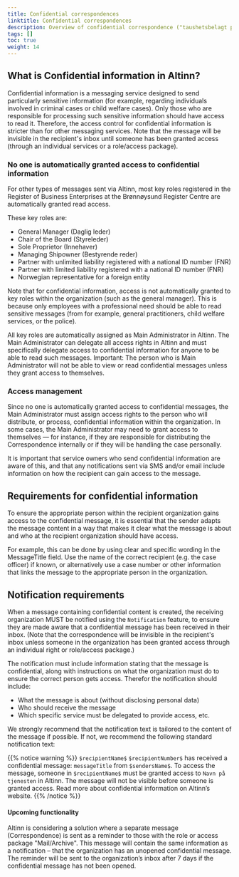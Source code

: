 ```yaml
---
title: Confidential correspondences
linktitle: Confidential correspondences
description: Overview of confidential correspondence ("taushetsbelagt post") in Altinn 3.
tags: []
toc: true
weight: 14
---
```


## What is Confidential information in Altinn?

Confidential information is a messaging service designed to send particularly sensitive information (for example, regarding individuals involved in criminal cases or child welfare cases). Only those who are responsible for processing such sensitive information should have access to read it. Therefore, the access control for confidential information is stricter than for other messaging services. Note that the message will be invisible in the recipient's inbox until someone has been granted access (through an individual services or a role/access package).


### No one is automatically granted access to confidential information

For other types of messages sent via Altinn, most key roles registered in the Register of Business Enterprises at the Brønnøysund Register Centre are automatically granted read access.

These key roles are:
- General Manager (Daglig leder)
- Chair of the Board (Styreleder)
- Sole Proprietor (Innehaver)
- Managing Shipowner (Bestyrende reder)
- Partner with unlimited liability registered with a national ID number (FNR)
- Partner with limited liability registered with a national ID number (FNR)
- Norwegian representative for a foreign entity


Note that for confidential information, access is not automatically granted to key roles within the organization (such as the general manager). This is because only employees with a professional need should be able to read sensitive messages (from for example, general practitioners, child welfare services, or the police).

All key roles are automatically assigned as Main Administrator in Altinn. The Main Administrator can delegate all access rights in Altinn and must specifically delegate access to confidential information for anyone to be able to read such messages.
Important: The person who is Main Administrator will not be able to view or read confidential messages unless they grant access to themselves.


### Access management

Since no one is automatically granted access to confidential messages, the Main Administrator must assign access rights to the person who will distribute, or process, confidential information within the organization. In some cases, the Main Administrator may need to grant access to themselves — for instance, if they are responsible for distributing the Correspondence internally or if they will be handling the case personally.

It is important that service owners who send confidential information are aware of this, and that any notifications sent via SMS and/or email include information on how the recipient can gain access to the message.


## Requirements for confidential information

To ensure the appropriate person within the recipient organization gains access to the confidential message, it is essential that the sender adapts the message content in a way that makes it clear what the message is about and who at the recipient organization should have access.

For example, this can be done by using clear and specific wording in the MessageTitle field. Use the name of the correct recipient (e.g. the case officer) if known, or alternatively use a case number or other information that links the message to the appropriate person in the organization.


## Notification requirements 

When a message containing confidential content is created, the receiving organization MUST be notified using the `Notification` feature, to ensure they are made aware that a confidential message has been received in their inbox.
(Note that the correspondence will be invisible in the recipient's inbox unless someone in the organization has been granted access through an individual right or role/access package.)

The notification must include information stating that the message is confidential, along with instructions on what the organization must do to ensure the correct person gets access. Therefor the notification should include:
- What the message is about (without disclosing personal data)
- Who should receive the message
- Which specific service must be delegated to provide access, etc.

We strongly recommend that the notification text is tailored to the content of the message if possible.
If not, we recommend the following standard notification text:

{{% notice warning  %}}
`$recipientName$` `$recipientNumber$`  has received a confidential message: `messageTitle` from `$sendersName$`. To access the message, someone in `$recipientName$` must be granted access to `Navn på tjenesten` in Altinn. The message will not be visible before someone is granted access. Read more about confidential information on Altinn’s website.
{{% /notice %}}

#### Upcoming functionality
Altinn is considering a solution where a separate message (Correspondence) is sent as a reminder to those with the role or access package "Mail/Archive". This message will contain the same information as a notification – that the organization has an unopened confidential message. The reminder will be sent to the organization’s inbox after 7 days if the confidential message has not been opened.
